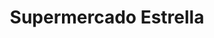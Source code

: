 ---
title: "Supermercado Estrella"
url: /ciudad-autonoma-de-buenos-aires/supermercado-estrella/
shop: supermercado
---